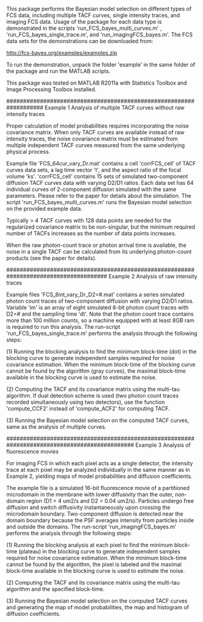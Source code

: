 This package performs the Bayesian model selection on different types of FCS data, 
including multiple TACF curves, single intensity traces, and imaging FCS data. Usage of the package 
for each data type is demonstrated in the scripts 'run_FCS_bayes_multi_curves.m'
, 'run_FCS_bayes_single_trace.m', and 'run_imagingFCS_bayes.m'. The FCS data sets for 
the demonstrations can be downloaded from:

http://fcs-bayes.org/examples/examples.zip

To run the demonstration, unpack the folder 'example' in the same folder of the package and run the MATLAB scripts. 

This package was tested on MATLAB R2011a with Statistics Toolbox and Image Processing Toolbox installed.

###################################################################
Example 1 Analysis of multiple TACF curves without raw intensity traces

Proper calculation of model probabilities requires incorporating the noise covariance matrix. 
When only TACF curves are available instead of raw intensity traces, the noise covariance matrix must be 
estimated from multiple independent TACF curves measured from the same underlying physical process.

Example file 'FCS_64cur_vary_Dr.mat' contains a cell 'corrFCS_cell' of TACF curves data sets, 
a lag time vector 't', and the aspect ratio of the focal volume 'ks'. 'corrFCS_cell' contains 15 sets
of simulated two-component diffusion TACF curves data with varying D2/D1 ratios. Each data set has 64 
individual curves of 2-component diffusion simulated with the same parameters. 
Please refer to the paper for details about the simulation. The script 'run_FCS_bayes_multi_curves.m' 
runs the Bayesian model selection on the provided example data.

Typically > 4 TACF curves with 128 data points are needed for the regularized covariance matrix to be 
non-singular, but the minimum required number of TACFs increases as the number of data points increases.

When the raw photon-count trace or photon arrival time is available, the noise in a single TACF can be 
calculated from its underlying photon-count products (see the paper for details).

######################################################################################
Example 2 Analysis of raw intensity traces

Example files 'FCS_8int_vary_Dr_D2=#.mat' contains a series simulated photon count traces of two-component 
diffusion with varying D2/D1 ratios. Variable 'im' is an array of eight simulated 8-bit photon count traces with D2=# and the sampling time 'dt'. Note that the photon count trace contains more than 100 million counts, so a machine equipped with at least 8GB ram is required to run this analysis. The run-script 'run_FCS_bayes_single_trace.m' performs the analysis through the following steps:

(1) Running the blocking analysis to find the minimum block-time (dot) in the blocking curve to generate 
independent samples required for noise covariance estimation. When the minimum block-time of the blocking 
curve cannot be found by the algorithm (gray curves), the maximal block-time available in the blocking curve 
is used to estimate the noise.

(2) Computing the TACF and its covariance matrix using the multi-tau algorithm. If dual detection scheme is 
used (two photon count traces recorded simultaneously using two detectors), use the function 'compute_CCF2' 
instead of 'compute_ACF2' for computing TACF.

(3) Running the Bayesian model selection on the computed TACF curves, same as the analysis of multiple curves.

##############################################################################################
Example 3 Analysis of fluorescence movies

For imaging FCS in which each pixel acts as a single detector, the intensity trace at each pixel may be 
analyzed individually in the same manner as in Example 2, yielding maps of model probabilities and diffusion 
coefficients.

The example file is a simulated 16-bit fluorescence movie of a partitioned microdomain in the membrane 
with lower diffusivity than the outer, non-domain region (D1 = 4 um2/s and D2 = 0.04 um2/s). Particles 
undergo free diffusion and switch diffusivity instantaneously upon crossing the microdomain boundary. 
Two-component diffusion is detected near the domain boundary because the PSF averages intensity from 
particles inside and outside the domains. The run-script 'run_imagingFCS_bayes.m' performs the analysis 
through the following steps:

(1) Running the blocking analysis at each pixel to find the minimum block-time (plateau) in the blocking 
curve to generate independent samples required for noise covariance estimation. When the minimum block-time 
cannot be found by the algorithm, the pixel is labeled and the maximal block-time available in the blocking 
curve is used to estimate the noise.

(2) Computing the TACF and its covariance matrix using the multi-tau algorithm and the specified block-time.

(3) Running the Bayesian model selection on the computed TACF curves and generating the map of model 
probabilities, the map and histogram of diffusion coefficients.

 